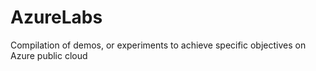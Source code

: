 # AzureLabs
Compilation of demos, or experiments to achieve specific objectives on Azure public cloud
